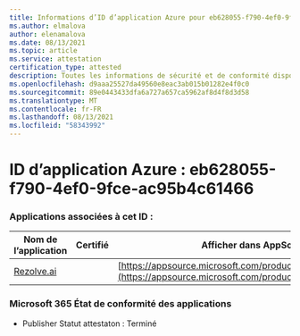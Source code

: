 ```yaml
---
title: Informations d’ID d’application Azure pour eb628055-f790-4ef0-9fce-ac95b4c61466
ms.author: elmalova
author: elenamalova
ms.date: 08/13/2021
ms.topic: article
ms.service: attestation
certification_type: attested
description: Toutes les informations de sécurité et de conformité disponibles pour eb628055-f790-4ef0-9fce-ac95b4c61466.
ms.openlocfilehash: d9aaa25527da49560e8eac3ab015b01282e4f0c0
ms.sourcegitcommit: 89e0443433dfa6a727a657ca5962af8d4f8d3d58
ms.translationtype: MT
ms.contentlocale: fr-FR
ms.lasthandoff: 08/13/2021
ms.locfileid: "58343992"
---
```

# <a name="azure-app-id-eb628055-f790-4ef0-9fce-ac95b4c61466"></a>ID d’application Azure : eb628055-f790-4ef0-9fce-ac95b4c61466


### <a name="apps-associated-with-this-id"></a>Applications associées à cet ID :
| **Nom de l’application** | **Certifié** | **Afficher dans AppSource** |
|--------------|---------------|-----------------------|
| [Rezolve.ai](https://docs.microsoft.com/microsoft-365-app-certification/forward/WA200002724) |  | [https://appsource.microsoft.com/product/office/WA200002724](https://appsource.microsoft.com/product/office/WA200002724) |

### <a name="microsoft-365-app-compliance-status"></a>Microsoft 365 État de conformité des applications
- Publisher Statut attestaton : Terminé
